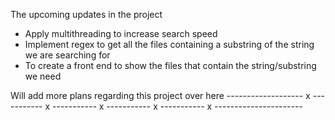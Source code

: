 The upcoming updates in the project

- Apply multithreading to increase search speed
- Implement regex to get all the files containing a substring of the string we are searching for
- To create a front end to show the files that contain the string/substring we need


Will add more plans regarding this project over here
------------------- x ----------- x ----------- x ----------- x ----------- x ----------------------
